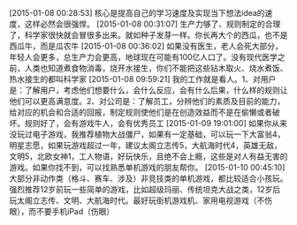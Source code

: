 [2015-01-08 00:28:53] 核心是提高自己的学习速度及实现当下想法idea的速度，这样必然会很强悍。
[2015-01-08 00:31:07] 生产力够了、规则制定的合理了，科学家很快就会冒很多出来。就如种子发芽一样。你长再大个的西瓜，也不是西瓜牛，而是瓜农牛
[2015-01-08 00:36:02] 如果没有医生，老人会死大部分，年轻人会更多，总生产力会更高，地球现在可能有100亿人口了。没有现代医学之前，人类也知道煮食物消毒，烧开水接生，你们不能把这些钻木取火、烧水煮饭、热水接生的都叫科学家
[2015-01-08 09:59:21] 我的工作就是看人。1、对用户是：了解用户，考虑他们想要什么，会什么反应，会有什么后果，什么样的规则让他们可以更高满意度。2、对公司是：了解员工，分辨他们的素质及目前的能力，给对应的机会和合适的回报，制定规则使他们是在创造效益而不是在偷懒或者破坏。规则好了，会有游戏牛人，会有优秀员工
[2015-01-09 19:01:00] 如果你从来没玩过电子游戏，我推荐植物大战僵尸，如果有一定基础，可以玩一下大富翁4，明星志愿，如果玩游戏超过一年，建议太阁立志传5，大航海时代4，英雄无敌，文明5，北欧女神1，工人物语，好玩快乐，且绝不会上瘾，这些是对人有益无害的游戏。如果你找不到，可以找熟悉单机游戏的朋友帮你。
[2015-01-10 00:45:10] 大部分非动作类（格斗、赛车、涉及）非竞技类的单机游戏，都比较适合小孩玩。强烈推荐12岁前玩一些简单的游戏，比如超级玛丽、传统坦克大战之类，12岁后玩太阁立志传、文明、大航海时代。最好玩街机游戏机、家用电视游戏（不伤眼），而不要手机iPad（伤眼）